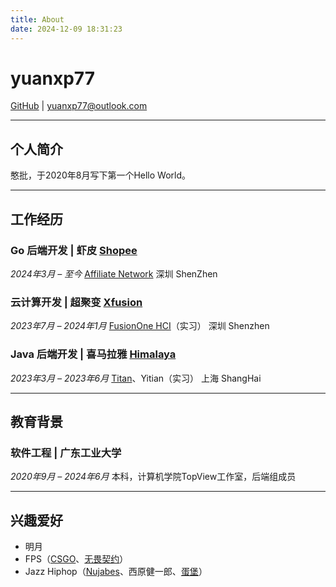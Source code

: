 ```yaml
---
title: About
date: 2024-12-09 18:31:23
---
```


# yuanxp77

[GitHub](https://github.com/yuanxp77) | yuanxp77@outlook.com

---

## 个人简介

憨批，于2020年8月写下第一个Hello World。

---

## 工作经历

### Go 后端开发 | 虾皮 [Shopee](https://shopee.cn/about)
*2024年3月 – 至今*
[Affiliate Network](https://help.shopee.sg/portal/10/article/123798-What-is-Shopee-Ambassador-Programme) 深圳 ShenZhen

### 云计算开发 | 超聚变 [Xfusion](https://www.xfusion.com/cn/about)
*2023年7月 – 2024年1月*
[FusionOne HCI](https://www.xfusion.com/cn/product/hyperconverged-solutions/hci)（实习） 深圳 Shenzhen

### Java 后端开发 | 喜马拉雅 [Himalaya](https://www.ximalaya.com/more/aboutus/)
*2023年3月 – 2023年6月*
[Titan](https://www.aliyun.com/product/yunxiao)、Yitian（实习） 上海 ShangHai

---

## 教育背景

### 软件工程 | 广东工业大学
*2020年9月 – 2024年6月*
本科，计算机学院TopView工作室，后端组成员

---

## 兴趣爱好

- 明月
- FPS（[CSGO](https://zh.wikipedia.org/wiki/反恐精英：全球攻势)、[无畏契约](https://zh.wikipedia.org/wiki/无畏契约)）
- Jazz Hiphop（[Nujabes](https://zh.wikipedia.org/wiki/Nujabes)、西原健一郎、[蛋堡](https://zh.wikipedia.org/wiki/蛋堡_(音樂人))）
